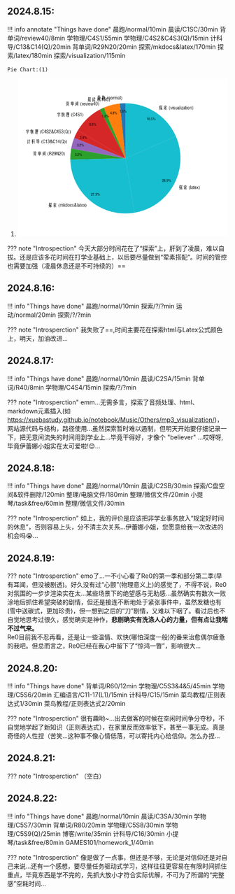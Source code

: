 ## 2024.8.15:
!!! info annotate "Things have done"
    晨跑/normal/10min
    晨读/C1SC/30min
    背单词/review40/8min
    学物理/C4S1/55min
    学物理/C4S2&C4S3(Q)/15min
    计科导/C13&C14(Q)/20min
    背单词/R29N20/20min
    探索/mkdocs&latex/170min
    探索/latex/180min
    探索/visualization/115min 

    Pie Chart:(1)
1.  ![Pie Chart](charts/pie-24.8.15.png)

??? note "Introspection"
    今天大部分时间花在了“探索”上，肝到了凌晨，难以自拔。还是应该多花时间在打学业基础上，以后要尽量做到“荤素搭配”。时间的管控也需要加强（凌晨休息还是不可持续的）==

## 2024.8.16:
!!! info "Things have done"
    晨跑/normal/10min
    探索/?/?min
    运动/normal/20min
    探索/?/?min

??? note "Introsperction"
    我失败了==,时间主要花在探索html与Latex公式颜色上，明天，加油改进...

## 2024.8.17:
!!! info "Things have done"
    晨跑/normal/10min
    晨读/C2SA/15min
    背单词/R40/8min
    学物理/C4S4/15min
    探索/?/?min

??? note "Introsperction"
    emm...无需多言，探索了音频处理、html、markdown元素插入(如 https://xuebastudy.github.io/notebook/Music/Others/mp3_visualization/)，网站源代码与结构，路径使用...虽然探索暂时难以遏制，但明天开始要仔细记录一下，把无意间流失的时间用到学业上...毕竟干得好，才像个 "believer" ...哎呀呀,毕竟伊蕾娜小姐实在太可爱啦!😊...

## 2024.8.18:
!!! info "Things have done"
    晨跑/normal/10min
    晨读/C2SB/30min
    探索/C盘空间&软件删除/120min
    整理/电脑文件/180min
    整理/微信文件/20min
    小提琴/task&free/60min
    整理/微信文件/30min

??? note "Introsperction"
    如上，我的评价是应该把非学业事务放入“规定好时间的休息”，否则容易上头，分不清主次关系...伊蕾娜小姐，您愿意给我一次改进的机会吗😭...

## 2024.8.19:
??? note "Introsperction"
    emo了...一不小心看了Re0的第一季和部分第二季(早有耳闻，但没被剧透)。好久没有过“心颤”(物理意义上)的感觉了，不得不说，Re0对氛围的一步步渲染实在太...某些场景下的绝望感与无助感...虽然确实有数次一败涂地后抓住希望突破的剧情，但还是接连不断地处于紧张事件中，虽然发糖也有(雪中送碳式，更加珍贵)，但一想到之后的“刀”剧情，又难以下咽了。看过后也不自觉地思考过很久，感觉确实是神作，**悲剧确实有洗涤人心的力量，但有点让我喘不过气来。**  
    Re0目前我不忍再看，还是让一些温情、欢快(哪怕深度一般)的番来治愈偶尔疲惫的我吧。但总而言之，Re0已经在我心中留下了“惊鸿一瞥”，影响很大...

## 2024.8.20:
!!! info "Things have done"
    背单词/R60/12min
    学物理/C5S3&4&5/45min
    学物理/C5S6/20min
    汇编语言/C11-17(L1)/15min
    计科导/C15/15min
    菜鸟教程/正则表达式1/30min
    菜鸟教程/正则表达式2/20min

??? note "Introsperction"
    很有趣哟~...出去做客的时候在空闲时间争分夺秒，不自觉地学起了新知识（正则表达式），在家里反而效率低下，甚至一事无成。真是奇怪的人性捏（苦笑...这种事不像心情低落，可以寄托内心给信仰。怎么办捏...

## 2024.8.21:
??? note "Introsperction"
    （空白）

## 2024.8.22:
!!! info "Things have done"
    晨跑/normal/10min
    晨读/C3SA/30min
    学物理/C5S7/30min
    背单词/R80/20min
    学物理/C5S8/30min
    学物理/C5S9(Q)/25min
    博客/write/35min
    计科导/C16/30min
    小提琴/task&free/80min
    GAMES101/homework_1/40min

??? note "Introsperction"
    像是做了一点事，但还是不够，无论是对信仰还是对自己来说...还有一个感想，要尽量任务驱动式学习，这样往往更容易在有限时间抓住重点，毕竟东西是学不完的，先抓大放小才符合实际优解，不可为了所谓的“完整感”空耗时间...
